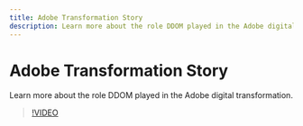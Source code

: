 ```yaml
---
title: Adobe Transformation Story
description: Learn more about the role DDOM played in the Adobe digital transformation.
---
```


# Adobe Transformation Story

Learn more about the role DDOM played in the Adobe digital transformation.

>[!VIDEO](https://video.tv.adobe.com/v/41691)
